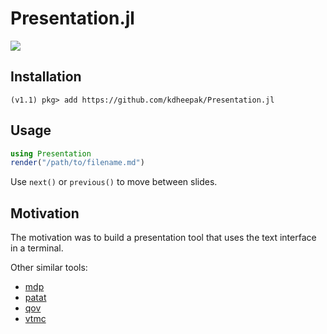 # Presentation.jl

![](https://user-images.githubusercontent.com/1813121/65624325-22f5f900-dfb9-11e9-936e-39143431377f.gif)

## Installation

```
(v1.1) pkg> add https://github.com/kdheepak/Presentation.jl
```

## Usage

```julia
using Presentation
render("/path/to/filename.md")
```

Use `next()` or `previous()` to move between slides.

## Motivation

The motivation was to build a presentation tool that uses the text interface in a terminal.

Other similar tools:

- [mdp](https://github.com/visit1985/mdp)
- [patat](https://github.com/jaspervdj/patat)
- [qov](https://github.com/chunqiuyiyu/qov)
- [vtmc](https://github.com/jclulow/vtmc)


